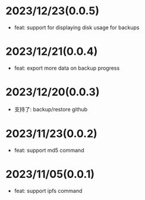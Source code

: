 # 2023/12/23(0.0.5)

- feat: support for displaying disk usage for backups

# 2023/12/21(0.0.4)

- feat: export more data on backup progress

# 2023/12/20(0.0.3)

- 支持了: backup/restore github

# 2023/11/23(0.0.2)

- feat: support md5 command

# 2023/11/05(0.0.1)

- feat: support ipfs command
